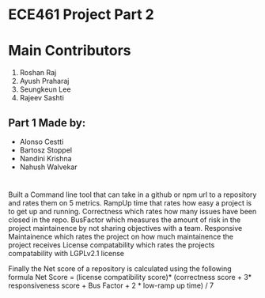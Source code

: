 # ECE461 Project Part 2

# Main Contributors
1. Roshan Raj
2. Ayush Praharaj
3. Seungkeun Lee
4. Rajeev Sashti

## Part 1 Made by:
- Alonso Cestti
- Bartosz Stoppel
- Nandini Krishna
- Nahush Walvekar

# 

Built a Command line tool that can take in a github or npm url to a repository and rates them on 5 metrics. 
RampUp time that rates how easy a project is to get up and running.
Correctness which rates how many issues have been closed in the repo.
BusFactor which measures the amount of risk in the project maintainence by not sharing objectives with a team.
Responsive Maintainence which rates the project on how much maintainence the project receives
License compatability which rates the projects compatability with LGPLv2.1 license

Finally the Net score of a repository is calculated using the following formula Net Score = (license compatibility score)* (correctness score + 3* responsiveness score + Bus Factor + 2 * low-ramp up time) / 7
